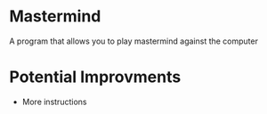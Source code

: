 # Mastermind
A program that allows you to play mastermind against the computer

# Potential Improvments
- More instructions
